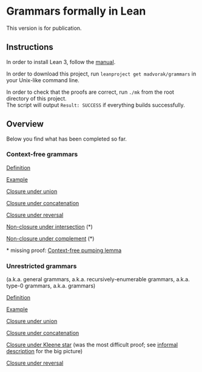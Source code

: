 # Grammars formally in Lean

This version is for publication.

## Instructions

In order to install Lean 3, follow the [manual](https://leanprover-community.github.io/get_started.html).

In order to download this project, run `leanproject get madvorak/grammars` in your Unix-like command line.

In order to check that the proofs are correct, run `./mk` from the root directory of this project.\
The script will output `Result: SUCCESS` if everything builds successfully.

## Overview

Below you find what has been completed so far.

### Context-free grammars

[Definition](https://github.com/madvorak/grammars/blob/main/src/context_free/cfg.lean)

[Example](https://github.com/madvorak/grammars/blob/main/test/cfg_demo.lean)

[Closure under union](https://github.com/madvorak/grammars/blob/main/src/context_free/closure_properties/binary/CF_union_CF.lean)

[Closure under concatenation](https://github.com/madvorak/grammars/blob/main/src/context_free/closure_properties/binary/CF_concatenation_CF.lean)

[Closure under reversal](https://github.com/madvorak/grammars/blob/main/src/context_free/closure_properties/unary/reverse_CF.lean)

[Non-closure under intersection](https://github.com/madvorak/grammars/blob/main/src/context_free/closure_properties/binary/CF_intersection_CF.lean) (\*)

[Non-closure under complement](https://github.com/madvorak/grammars/blob/main/src/context_free/closure_properties/unary/complement_CF.lean) (\*)

\* missing proof: [Context-free pumping lemma](https://github.com/madvorak/grammars/blob/main/src/context_free/cfgPumping.lean)

### Unrestricted grammars

(a.k.a. general grammars, a.k.a. recursively-enumerable grammars, a.k.a. type-0 grammars, a.k.a. grammars)

[Definition](https://github.com/madvorak/grammars/blob/main/src/unrestricted/grammar.lean)

[Example](https://github.com/madvorak/grammars/blob/main/test/grammar_demo.lean)

[Closure under union](https://github.com/madvorak/grammars/blob/main/src/unrestricted/closure_properties/binary/RE_union_RE.lean)

[Closure under concatenation](https://github.com/madvorak/grammars/blob/main/src/unrestricted/closure_properties/binary/RE_concatenation_RE.lean)

[Closure under Kleene star](https://github.com/madvorak/grammars/blob/main/src/unrestricted/closure_properties/unary/star_RE.lean) (was the most difficult proof; see [informal description](https://github.com/madvorak/grammars/blob/main/informal/KleeneStar.pdf) for the big picture)

[Closure under reversal](https://github.com/madvorak/grammars/blob/main/src/unrestricted/closure_properties/unary/reverse_RE.lean)
